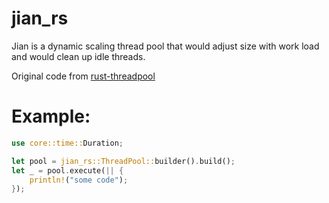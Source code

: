 # jian_rs

Jian is a dynamic scaling thread pool that would adjust size with work load and would clean up idle threads.

Original code from [rust-threadpool](https://github.com/rust-threadpool/rust-threadpool/)

# Example:
```rust
use core::time::Duration;

let pool = jian_rs::ThreadPool::builder().build();
let _ = pool.execute(|| {
    println!("some code");
});
```
